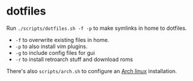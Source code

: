 # dotfiles

Run `./scripts/dotfiles.sh -f -p` to make symlinks in home to dotfiles.

- `-f` to overwrite existing files in home.
- `-p` to also install vim plugins.
- `-g` to include config files for gui
- `-r` to install retroarch stuff and download roms

There's also `scripts/arch.sh` to configure an [Arch linux][0] installation.

[0]: https://www.archlinux.org/
